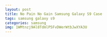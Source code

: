 ```yaml
---
layout: post
title: No Pain No Gain Samsung Galaxy S9 Case
tags: samsung galaxy s9
categories: samsung
img: 1WMtnzj9Al8TdmlP5FvDWerWtbJwXYA3U
---
```

